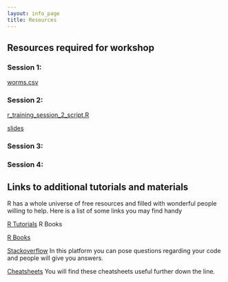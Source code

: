 ```yaml
---
layout: info_page
title: Resources
---
```


## Resources required for workshop

### Session 1:

[worms.csv](/data/worms.csv)

### Session 2:

[r_training_session_2_script.R](/data/r_training_session_2_script.R)

[slides](https://lauraroldangomez.github.io/site/research_files/r_training_session_2/presentation_session_2.html#/title-slide)

### Session 3:

### Session 4: 

## Links to additional tutorials and materials

R has a whole universe of free resources and filled with wonderful people willing to help. Here is a list of some links you may find handy

[R Tutorials](https://education.rstudio.com/)
R Books

[R Books](https://www.rstudio.com/resources/books/)

[Stackoverflow](https://stackoverflow.com/) In this platform you can pose questions regarding your code and people will give you answers.

[Cheatsheets](https://www.rstudio.com/resources/cheatsheets/) You will find these cheatsheets useful further down the line. 
